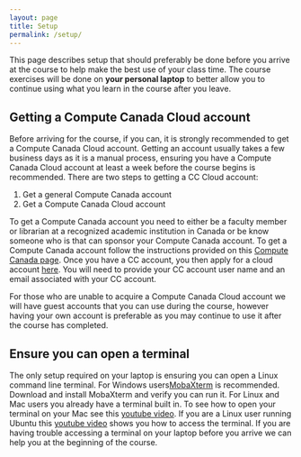 ```yaml
---
layout: page
title: Setup
permalink: /setup/
---
```


This page describes setup that should preferably be done before you arrive at the course to help make the best use of your class time. The course exercises will be done on **your personal laptop** to better allow you to continue using what you learn in the course after you leave.

## Getting a Compute Canada Cloud account

Before arriving for the course, if you can, it is strongly recommended to get a Compute Canada Cloud account. Getting an account usually takes a few business days as it is a manual process, ensuring you have a Compute Canada Cloud account at least a week before the course begins is recommended. There are two steps to getting a CC Cloud account:

1. Get a general Compute Canada account
2. Get a Compute Canada Cloud account

To get a Compute Canada account you need to either be a faculty member or librarian at a recognized academic institution in Canada or be know someone who is that can sponsor your Compute Canada account. To get a Compute Canada account follow the instructions provided on this [Compute Canada page](https://www.computecanada.ca/research-portal/account-management/apply-for-an-account/). Once you have a CC account, you then apply for a cloud account [here](https://www.computecanada.ca/research-portal/national-services/compute-canada-cloud/create-a-cloud-account/). You will need to provide your CC account user name and an email associated with your CC account.

For those who are unable to acquire a Compute Canada Cloud account we will have guest accounts that you can use during the course, however having your own account is preferable as you may continue to use it after the course has completed.

## Ensure you can open a terminal

The only setup required on your laptop is ensuring you can open a Linux command line terminal. For Windows users[MobaXterm](http://mobaxterm.mobatek.net/) is recommended. Download and install MobaXterm and verify you can run it. For Linux and Mac users you already have a terminal built in. To see how to open your terminal on your Mac see this [youtube video](https://www.youtube.com/watch?v=zw7Nd67_aFw). If you are a Linux user running Ubuntu this [youtube video](https://www.youtube.com/watch?v=ce_bPdG1PSg) shows you how to access the terminal. If you are having trouble accessing a terminal on your laptop before you arrive we can help you at the beginning of the course.
